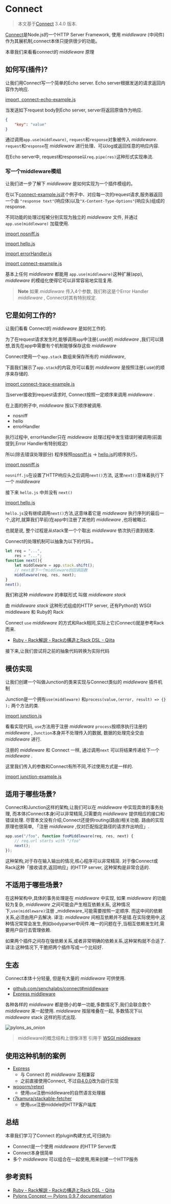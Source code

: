 # Connect

> 本文基于[Connect](https://github.com/senchalabs/connect "Connect") 3.4.0 版本.

[Connect](https://github.com/senchalabs/connect "Connect")是Node.js的一个HTTP Server Framework, 使用 _middleware_ (中间件)作为其展机制,connect本体只提供很少的功能。

本章我们来看看connect的 _middleware_ 原理

## 如何写(插件)?

让我们用Connect写一个简单的Echo server.
Echo server根据发送的请求返回内容作为响应.

[import, connect-echo-example.js](../../src/connect/connect-echo-example.js)

当发送如下request body到Echo server, server将返回原值作为响应.

```json
{
    "key": "value"
}
```

通过调用`app.use(middleware)`, `request`和`response`对象被传入 _middleware_.
`request`和`response`在 _middleware_ 进行处理、可以log或返回任意的响应内容.

在Echo server中, request和response以`req.pipe(res)`这种形式实现串流.

### 写一个middleware模组

让我们进一步了解下 _middleware_ 是如何实现为一个插件模组的。

在以下[connect-example.js](#connect-example.js)这个例子中、对应每一次的request请求,服务器返回一个由
`"response text"`(响应体)以及`"X-Content-Type-Options"`(响应头)组成的response.

不同功能的处理过程被分别实现为独立的 _middleware_ 文件, 并通过 `app.use(middleware)` 加载使用.

[import nosniff.js](../../src/connect/nosniff.js)

[import hello.js](../../src/connect/hello.js)

[import errorHandler.js](../../src/connect/errorHandler.js)

[import connect-example.js](../../src/connect/connect-example.js)

基本上任何 _middleware_ 都能用 `app.use(middleware)`这种扩展(app), _middleware_ 的模组化使得它可以非常容易地实现复用.

> **Note** 如果 _middleware_ 传入4个参数, 我们称这是个Error Handler _middleware_ , Connect对其有特别规定.

## 它是如何工作的?

让我们看看 Connect的 _middleware_ 是如何工作的.

为了在request请求发生时,能够调用`app`中注册(.use)的 _middleware_ ,我们可以猜想,首先在app中需要有个机制能够保存这些 _middleware_

Connect使用一个`app.stack` 数组来保存所有的 _middleware_,

下面我们展示了`app.stack`的内容,你可以看到 _middleware_ 是按照注册(.use)的顺序来存储的.

[import connect-trace-example.js](../../src/connect/connect-trace-example.js)

当server接收到request请求时, Connect按照一定顺序来调用 _middleware_ .

在上面的例子中, _middleware_ 按以下顺序被调用.

- nosniff
- hello
- errorHandler

执行过程中, errorHandler只在 _middleware_ 处理过程中发生错误时被调用(前面提到,Error Handler有特别规定)

所以(除去错误处理部分) 程序按照[nosniff.js](#nosniff.js) → [hello.js](#hello.js)的顺序执行。

[import nosniff.js](../../src/connect/nosniff.js)

`nosniff.js`在设置了HTTP响应头之后调用`next()`方法, 这里`next()`意味着执行下一个 _middleware_ 

接下来 `hello.js` 中并没有 `next()`

[import hello.js](../../src/connect/hello.js)

`hello.js`没有继续调用`next()`方法,这意味着它是 _middleware_ 执行序列的最后一个,这时,就算我们早前(在app中)注册了其他的 _middleware_ ,也将被略过.

也就是说, 整个过程是从stack里一个个取出 _middleware_ 依次执行直到结束.

Connect的处理机制可以抽象为以下的代码.。

```js
let req = "...",
    res = "...";
function next(){
    let middleware = app.stack.shift();
    // next是下一个middleware的回调函数
    middleware(req, res, next);
}
next();
```

我们称这种 _middleware_ 的串联形式 叫做 _middleware stack_ 

由 _middleware stack_ 这种形式组成的HTTP server, 还有Python的 WSGI middleware 和 Ruby的 Rack

Connect `use` _middleware_ 的方式和Rack相同,实际上它(Connect)就是参考Rack而来.

- [Ruby - Rack解説 - Rackの構造とRack DSL - Qiita](http://qiita.com/higuma/items/838f4f58bc4a0645950a#2-5 "Ruby - Rack解説 - Rackの構造とRack DSL - Qiita")

接下来,让我们尝试将之前的抽象代码转换为实际代码

## 模仿实现

让我们创建一个叫做Junction的类来实现与Connect类似的 _middleware_ 插件机制

Junction是一个拥有`use(middleware)` 和`process(value,(error, result) => {} );` 两个方法的类.

[import junction.js](../../src/connect/junction.js)

看看实现代码, `use`方法用于注册 _middleware_ `process`按顺序执行注册的 _middleware_ ,
`Junction`本身并不处理传入的数据, 数据的处理完全交由 _middleware_ 进行.

注册的 _middleware_ 和 Connect 一样, 通过调用`next` 可以将结果传递给下一个 _middleware_ .

这里我们传入的参数和Connect有所不同,不过使用方式是一样的.

[import junction-example.js](../../src/connect/junction-example.js)


## 适用于哪些场景?

Connect和Junction这样的架构,让我们可以在 _middleware_ 中实现具体的事务处理,
而本体(Connect本身)可以非常精简,只需要向 _middleware_ 提供相应的接口和错误处理.
尽管本文没有介绍,Connect还提供routing(路由)相关功能. 路由的实现原理也很简单, 「注册 _middleware_ ,仅对匹配指定路径的请求作出响应」.

```js
app.use("/foo", function fooMiddleware(req, res, next) {
    // req.url starts with "/foo"
    next();
});
```

这种架构,对于存在输入输出的情况,核心程序可以非常精简.
对于像Connect或Rack这种「接收请求,返回响应」的HTTP server, 这种架构是非常合适的.

## 不适用于哪些场景?

在这种架构中,具体的事务处理是在 _middleware_ 中实现, 如果 _middleware_ 的功能较为复杂, _middleware_ 之间可能会产生相互依赖关系,
这种情况下,`use(middleware)`注册 _middleware_可能需要按照一定顺序. 而这中间的依赖关系,必须由用户去解决.
译注: _middleware_ 间相互依赖并不是错.在实际使用中,这种情况常常会发生,例如bodyparser中间件.唯一的问题在于,当相互依赖发生时,需要用户自行去管理依赖.

如果两个插件之间存在强依赖关系,或者非常明确的依赖关系,这种架构就不合适了.译注:这种情况下,干脆把两个插件写成一个比较好.

## 生态

Connect本体十分轻量, 但是有大量的 _middleware_ 可供使用.

- [github.com/senchalabs/connect#middleware](https://github.com/senchalabs/connect#middleware)
- [Express middleware](http://expressjs.com/resources/middleware.html "Express middleware")

各种各样的 _middleware_ 都是很小的单一功能,多数情况下,我们会联合数个 _middleware_ 来一起使用.
_middleware_ 按层堆叠在一起, 多数情况下以 _middleware_ stack 这样的形式出现.  

![pylons_as_onion](img/pylons_as_onion.png)

> middleware的概念结构上很像洋葱
> 引用于 [WSGI middleware](http://docs.pylonsproject.org/projects/pylons-webframework/en/v1.0.1rc1/concepts.html#wsgi-middleware "WSGI middleware")

## 使用这种机制的案例

- [Express](http://expressjs.com/ "Express")
    - 与 Connect 的 _middleware_ 互相兼容 
    - 之前直接使用Connect, 不过自[4.0.0](https://github.com/strongloop/express/blob/4.0.0/History.md "4.0.0")改为自行实现
- [wooorm/retext](https://github.com/wooorm/retext "wooorm/retext")
    - 使用`use`注册middleware的自然语言处理器
- [r7kamura/stackable-fetcher](https://github.com/r7kamura/stackable-fetcher "r7kamura/stackable-fetcher")
    - 使用`use`注册middele的HTTP客户端库

## 总结

本章我们学习了Connect 的plugin构建方式,可归纳为:

- Connect是一个使用 _middleware_ 的HTTP Server库
- Connect本身很简单
- 多个 _middleware_ 可以组合在一起使用,用来创建一个HTTP服务

## 参考资料

- [Ruby - Rack解説 - Rackの構造とRack DSL - Qiita](http://qiita.com/higuma/items/838f4f58bc4a0645950a#2-5)
- [Pylons Concept — Pylons 0.9.7 documentation](http://docs.pylonsproject.org/projects/pylons-webframework/en/latest/concepts.html)


